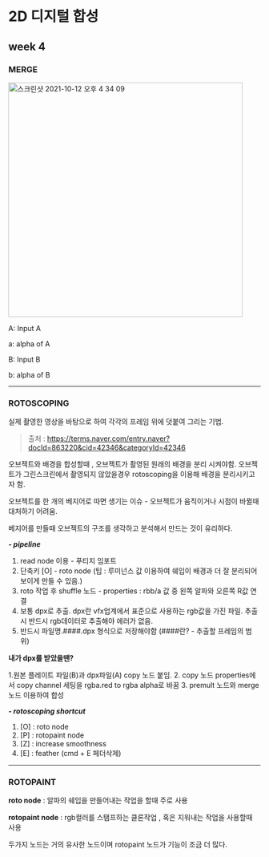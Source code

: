 2D 디지털 합성
===========
week 4
-----------

### MERGE 

<img width="468" alt="스크린샷 2021-10-12 오후 4 34 09" src="https://user-images.githubusercontent.com/90230587/136912007-d908b7ac-a63a-40cd-971e-1f2a897519f2.png">

A: Input A

a: alpha of A

B: Input B

b: alpha of B

---

### ROTOSCOPING

실제 촬영한 영상을 바탕으로 하여 각각의 프레임 위에 덧붙여 그리는 기법. 

> 출처 : https://terms.naver.com/entry.naver?docId=863220&cid=42346&categoryId=42346

오브젝트와 배경을 합성할때 , 오브젝트가 촬영된 원래의 배경을 분리 시켜야함. 
오브젝트가 그린스크린에서 촬영되지 않았을경우 rotoscoping을 이용해 배경을 분리시키고자 함.

오브젝트를 한 개의 베지어로 따면 생기는 이슈 - 오브젝트가 움직이거나 시점이 바뀔때 대처하기 어려움.

베지어를 만들때 오브젝트의 구조를 생각하고 분석해서 만드는 것이 유리하다.


***- pipeline***

1. read node 이용 - 푸티지 임포트
2. 단축키 [O] - roto node (팁 : 루미넌스 값 이용하여 쉐입이 배경과 더 잘 분리되어 보이게 만들 수 있음.)
3. roto 작업 후 shuffle 노드 - properties : rbb/a 값 중 왼쪽 알파와 오른쪽 R값 연결
4. 보통 dpx로 추출. dpx란 vfx업계에서 표준으로 사용하는 rgb값을 가진 파일. 추출시 반드시 rgb데이터로 추출해야 에러가 없음.
5. 반드시 파일명.####.dpx 형식으로 저장해야함 (####란? - 추출할 프레임의 범위)

**내가 dpx를 받았을땐?**

1.원본 플레이트 파일(B)과 dpx파일(A) copy 노드 붙임.
2. copy 노드 properties에서 copy channel 세팅을 rgba.red to rgba alpha로 바꿈
3. premult 노드와 merge노드 이용하여 합성

***- rotoscoping shortcut***

1. [O] : roto node
2. [P] : rotopaint node
3. [Z] : increase smoothness
4. [E] : feather (cmd + E 페더삭제)

 
 ---
 
### ROTOPAINT
**roto node** : 알파의 쉐입을 만들어내는 작업을 할때 주로 사용

**rotopaint node** : rgb컬러를 스탬프하는 클론작업 , 혹은 지워내는 작업을 사용할때 사용

두가지 노드는 거의 유사한 노드이며 rotopaint 노드가 기능이 조금 더 많다.
